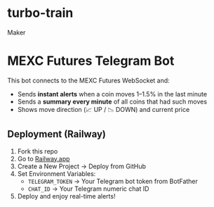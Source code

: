 # turbo-train
Maker
# MEXC Futures Telegram Bot

This bot connects to the MEXC Futures WebSocket and:
- Sends **instant alerts** when a coin moves 1–1.5% in the last minute
- Sends a **summary every minute** of all coins that had such moves
- Shows move direction (📈 UP / 📉 DOWN) and current price

## Deployment (Railway)
1. Fork this repo
2. Go to [Railway.app](https://railway.app/)
3. Create a New Project → Deploy from GitHub
4. Set Environment Variables:
   - `TELEGRAM_TOKEN` → Your Telegram bot token from BotFather
   - `CHAT_ID` → Your Telegram numeric chat ID
5. Deploy and enjoy real-time alerts!
